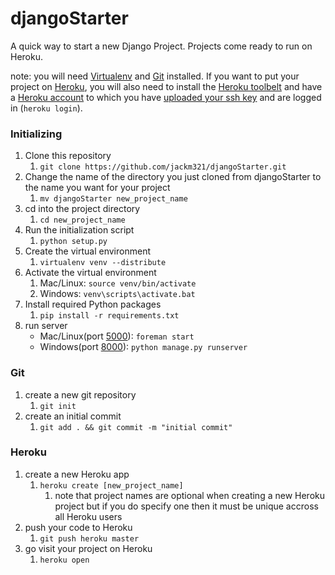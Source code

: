 djangoStarter
===
A quick way to start a new Django Project. Projects come ready to run on Heroku.



note: you will need [Virtualenv](https://pypi.python.org/pypi/virtualenv) and [Git](http://git-scm.com/) installed. If you want to put your project on [Heroku](https://www.heroku.com/), you will also need to install the [Heroku toolbelt](https://toolbelt.heroku.com/) and have a [Heroku account](https://id.heroku.com/signup) to which you have [uploaded your ssh key](https://devcenter.heroku.com/articles/keys) and are logged in (`heroku login`).

### Initializing
1. Clone this repository
	1. `git clone https://github.com/jackm321/djangoStarter.git`
2. Change the name of the directory you just cloned from djangoStarter to the name you want for your project
	1. `mv djangoStarter new_project_name`
3. cd into the project directory
	1. `cd new_project_name`
3. Run the initialization script
	1. `python setup.py`
4. Create the virtual environment
	1. `virtualenv venv --distribute`
5. Activate the virtual environment
	1. Mac/Linux: `source venv/bin/activate`
	2. Windows: `venv\scripts\activate.bat`
6. Install required Python packages
	1. `pip install -r requirements.txt`
7. run server
	* Mac/Linux(port [5000](http://localhost:5000/)): `foreman start`
	* Windows(port [8000](http://localhost:8000/)): `python manage.py runserver`

### Git
1. create a new git repository
	1. `git init`
2. create an initial commit
	1. `git add . && git commit -m "initial commit"`

### Heroku
1. create a new Heroku app
	1. `heroku create [new_project_name]`
		1. note that project names are optional when creating a new Heroku project but if you do specify one then it must be unique accross all Heroku users
2. push your code to Heroku
	1. `git push heroku master`
3. go visit your project on Heroku
	1. `heroku open`
